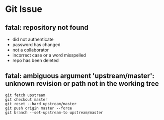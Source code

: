 # Git Issue

## fatal: repository not found
- did not authenticate
- password has changed
- not a collaborator
- incorrect case or a word misspelled
- repo has been deleted

## fatal: ambiguous argument 'upstream/master': unknown revision or path not in the working tree
```
git fetch upstream
git checkout master
git reset --hard upstream/master  
git push origin master --force
git branch --set-upstream-to upstream/master
```
